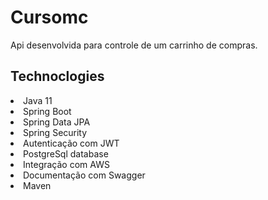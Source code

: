 # Cursomc
Api desenvolvida para controle de um carrinho de compras.

## Technoclogies
 <li>Java 11</li>
 <li>Spring Boot</li>
 <li>Spring Data JPA</li>
 <li>Spring Security</li>
 <li>Autenticação com JWT</li>
 <li>PostgreSql database</li>
 <li>Integração com AWS</li>
 <li>Documentação com Swagger</li>
 <li>Maven</li>
